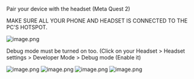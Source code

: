 Pair your device with the headset (Meta Quest 2)

MAKE SURE ALL YOUR PHONE AND HEADSET IS CONNECTED TO THE PC'S HOTSPOT.

<IMG  src="https://dev.azure.com/NanyangPoly/00650b15-8f8b-4808-89a6-9a4fd9888c05/_apis/git/repositories/79a0cb67-ced6-4014-8d32-366c99c3fdb9/Items?path=/.attachments/image-44abc374-a650-482a-8f6d-d5703c334349.png&amp;download=false&amp;resolveLfs=true&amp;%24format=octetStream&amp;api-version=5.0-preview.1&amp;sanitize=true&amp;versionDescriptor.version=main"  alt="image.png"/>

Debug mode must be turned on too. (Click on your Headset > Headset settings > Developer Mode > Debug mode (Enable it)

<IMG  src="https://dev.azure.com/NanyangPoly/00650b15-8f8b-4808-89a6-9a4fd9888c05/_apis/git/repositories/79a0cb67-ced6-4014-8d32-366c99c3fdb9/Items?path=/.attachments/image-9b4f850a-6ef9-4393-bfe2-622a366dcdb7.png&amp;download=false&amp;resolveLfs=true&amp;%24format=octetStream&amp;api-version=5.0-preview.1&amp;sanitize=true&amp;versionDescriptor.version=main"  alt="image.png"/>

<IMG  src="https://dev.azure.com/NanyangPoly/00650b15-8f8b-4808-89a6-9a4fd9888c05/_apis/git/repositories/79a0cb67-ced6-4014-8d32-366c99c3fdb9/Items?path=/.attachments/image-9b4f850a-6ef9-4393-bfe2-622a366dcdb7.png&amp;download=false&amp;resolveLfs=true&amp;%24format=octetStream&amp;api-version=5.0-preview.1&amp;sanitize=true&amp;versionDescriptor.version=main"  alt="image.png"/>

<IMG  src="https://dev.azure.com/NanyangPoly/00650b15-8f8b-4808-89a6-9a4fd9888c05/_apis/git/repositories/79a0cb67-ced6-4014-8d32-366c99c3fdb9/Items?path=/.attachments/image-6d3fa634-ff42-45ea-ac36-ccdcb2949abb.png&amp;download=false&amp;resolveLfs=true&amp;%24format=octetStream&amp;api-version=5.0-preview.1&amp;sanitize=true&amp;versionDescriptor.version=main"  alt="image.png"/>

<IMG  src="https://dev.azure.com/NanyangPoly/00650b15-8f8b-4808-89a6-9a4fd9888c05/_apis/git/repositories/79a0cb67-ced6-4014-8d32-366c99c3fdb9/Items?path=/.attachments/image-0ac01596-4c79-4c7a-84e8-82425a0716c5.png&amp;download=false&amp;resolveLfs=true&amp;%24format=octetStream&amp;api-version=5.0-preview.1&amp;sanitize=true&amp;versionDescriptor.version=main"  alt="image.png"/>